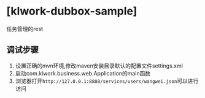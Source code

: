 # [klwork-dubbox-sample]

任务管理的rest

## 调试步骤

1. 设置正确的mvn环境,修改maven安装目录默认的配置文件settings.xml
1. 启动com.klwork.business.web.Application的main函数
1. 浏览器打开`http://127.0.0.1:8888/services/users/wangwei.json`可以进行访问




